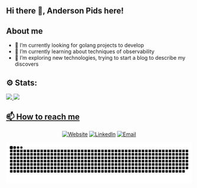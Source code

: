 ## Hi there 👋, Anderson Pids here!



## About me
- 🔭 I’m currently looking for golang projects to develop
- 🌱 I’m currently learning about techniques of observability
- 🤔 I’m exploring new technologies, trying to start a blog to describe my discovers

## :gear: Stats:

<div>
  <a href="https://github.com/anderson-pids/anderson-pids#readme">
  <img height="180em" src="https://github-readme-stats.vercel.app/api?username=anderson-pids&?count_private=true&include_all_commits=true&show_icons=true&theme=dracula"/>
  <img height="180em" src="https://github-readme-stats.vercel.app/api/top-langs/?username=anderson-pids&layout=compact&langs_count=7&theme=dracula"/>
</div> 

## 📫 How to reach me
<p align="center">
<a href="https://anderson-pids.com.br/"><img alt="Website" src="https://img.shields.io/badge/Website-anderson--pids.com-blue?style=flat-square&logo=google-chrome"></a>
<a href="https://www.linkedin.com/in/andersonpimentel/"><img alt="LinkedIn" src="https://img.shields.io/badge/LinkedIn-Anderson%20Pimentel-blue?style=flat-square&logo=linkedin"></a>
<a href="mailto:apds.anderson@gmail.com"><img alt="Email" src="https://img.shields.io/badge/Email-apds.anderson@gmail.com-blue?style=flat-square&logo=gmail"></a>
</p>

![Snake animation](https://github.com/anderson-pids/anderson-pids/blob/output/github-contribution-grid-snake.svg)
